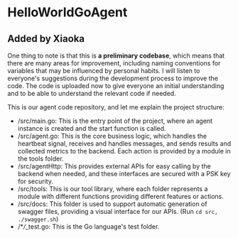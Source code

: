 # HelloWorldGoAgent

## Added by Xiaoka

One thing to note is that this is **a preliminary codebase**, which means that there are many areas for improvement, including naming conventions for variables that may be influenced by personal habits. I will listen to everyone's suggestions during the development process to improve the code. The code is uploaded now to give everyone an initial understanding and to be able to understand the relevant code if needed.

This is our agent code repository, and let me explain the project structure:

- /src/main.go: This is the entry point of the project, where an agent instance is created and the start function is called.
- /src/agent.go: This is the core business logic, which handles the heartbeat signal, receives and handles messages, and sends results and collected metrics to the backend. Each action is provided by a module in the tools folder.
- /src/agentHttp: This provides external APIs for easy calling by the backend when needed, and these interfaces are secured with a PSK key for security.
- /src/tools: This is our tool library, where each folder represents a module with different functions providing different features or actions.
- /src/docs: This folder is used to support automatic generation of swagger files, providing a visual interface for our APIs. (Run `cd src, ./swagger.sh`)
- /\*_/_\_test.go: This is the Go language's test folder.
